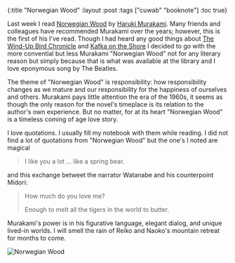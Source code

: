 {:title "Norwegian Wood" :layout :post :tags ["cuwab" "booknote"] :toc true}

Last week I read [Norwegian Wood](http://www.amazon.com/gp/product/B004UZ66M2?keywords=norwegian%20wood&qid=1451867120&ref_=sr_1_3&sr=8-3) by [Haruki Murakami](http://www.amazon.com/s/ref=dp_byline_sr_book_1?ie=UTF8&field-author=Haruki+Murakami&search-alias=books&text=Haruki+Murakami&sort=relevancerank). Many friends and colleagues have recommended Murakami over the years; however, this is the first of his I've read. Though I had heard any good things about [The Wind-Up Bird Chronicle](http://www.amazon.com/Wind-Up-Bird-Chronicle-Novel/dp/0679775439/ref=sr_1_1?s=books&ie=UTF8&qid=1451867168&sr=1-1) and [Kafka on the Shore](http://www.amazon.com/Kafka-Shore-Haruki-Murakami/dp/1400079276/ref=sr_1_4?s=books&ie=UTF8&qid=1451867168&sr=1-4) I decided to go with the more convential but less Murakami "Norwegian Wood" not for any literary reason but simply because that is what was available at the library and I love eponymous song by The Beatles.

The theme of "Norwegian Wood" is responsibility: how responsibility changes as we mature and our responsibility for the happiness of ourselves and others. Murakami pays little attention the era of the 1960s, it seems as though the only reason for the novel's timeplace is its relation to the author's own experience. But no matter, for at its heart "Norwegian Wood" is a timeless coming of age love story.

I love quotations. I usually fill my notebook with them while reading. I did not find a lot of quotations from "Norwegian Wood" but the one's I noted are magical

> I like you a lot ... like a spring bear.

and this exchange betweet the narrator Watanabe and his counterpoint Midori:

> How much do you love me?
>
> Enough to melt all the tigers in the world to butter.

Murakami's power is in his figurative language, elegant dialog, and unique lived-in worlds. I will smell the rain of Reiko and Naoko's mountain retreat for months to come.

![Norwegian Wood](/img/20151230_norwegianwood.jpg)
